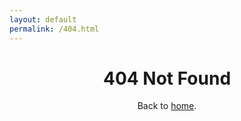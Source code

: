 ```yaml
---
layout: default
permalink: /404.html
---
```


<style>
h1, p {
  text-align: center;
}
</style>

# 404 Not Found

Back to [home](/).
